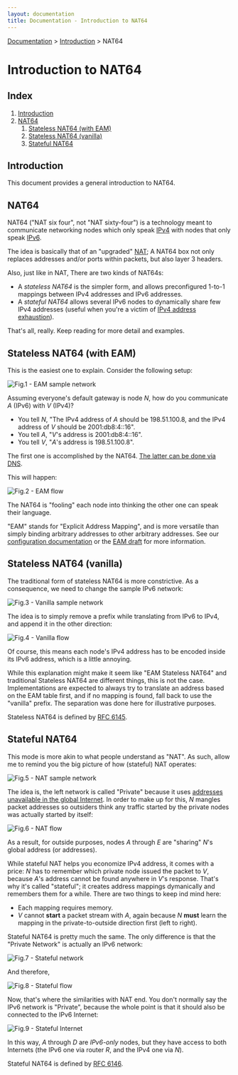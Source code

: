 ```yaml
---
layout: documentation
title: Documentation - Introduction to NAT64
---
```


[Documentation](doc-index.html) > [Introduction](doc-index.html#introduction) > NAT64

# Introduction to NAT64

## Index

1. [Introduction](#introduction)
2. [NAT64](#nat64)
   1. [Stateless NAT64 (with EAM)](#stateless-nat64-with-eam)
   2. [Stateless NAT64 (vanilla)](#stateless-nat64-vanilla)
   3. [Stateful NAT64](#stateful-nat64)

## Introduction

This document provides a general introduction to NAT64.

## NAT64

NAT64 ("NAT six four", not "NAT sixty-four") is a technology meant to communicate networking nodes which only speak [IPv4](http://en.wikipedia.org/wiki/IPv4) with nodes that only speak [IPv6](http://en.wikipedia.org/wiki/IPv6).

The idea is basically that of an "upgraded" [NAT](http://en.wikipedia.org/wiki/Network_address_translation); A NAT64 box not only replaces addresses and/or ports within packets, but also layer 3 headers.

Also, just like in NAT, There are two kinds of NAT64s:

- A _stateless NAT64_ is the simpler form, and allows preconfigured 1-to-1 mappings between IPv4 addresses and IPv6 addresses.
- A _stateful NAT64_ allows several IPv6 nodes to dynamically share few IPv4 addresses (useful when you're a victim of [IPv4 address exhaustion](http://en.wikipedia.org/wiki/IPv4_address_exhaustion)).

That's all, really. Keep reading for more detail and examples.

## Stateless NAT64 (with EAM)

This is the easiest one to explain. Consider the following setup:

![Fig.1 - EAM sample network](images/network/eam.svg)

Assuming everyone's default gateway is node _N_, how do you communicate _A_ (IPv6) with _V_ (IPv4)?

- You tell _N_, "The IPv4 address of _A_ should be 198.51.100.8, and the IPv4 address of _V_ should be 2001:db8:4::16".
- You tell _A_, "_V_'s address is 2001:db8:4::16".
- You tell _V_, "_A_'s address is 198.51.100.8".

The first one is accomplished by the NAT64. [The latter can be done via DNS](op-dns64.html).

This will happen:

![Fig.2 - EAM flow](images/flow/eam.svg)

The NAT64 is "fooling" each node into thinking the other one can speak their language.

"EAM" stands for "Explicit Address Mapping", and is more versatile than simply binding arbitrary addresses to other arbitrary addresses. See our [configuration documentation](usr-flags-eamt.html) or the [EAM draft](https://tools.ietf.org/html/draft-anderson-v6ops-siit-eam-02) for more information.

## Stateless NAT64 (vanilla)

The traditional form of stateless NAT64 is more constrictive. As a consequence, we need to change the sample IPv6 network:

![Fig.3 - Vanilla sample network](images/network/vanilla.svg)

The idea is to simply remove a prefix while translating from IPv6 to IPv4, and append it in the other direction:

![Fig.4 - Vanilla flow](images/flow/vanilla.svg)

Of course, this means each node's IPv4 address has to be encoded inside its IPv6 address, which is a little annoying.

While this explanation might make it seem like "EAM Stateless NAT64" and traditional Stateless NAT64 are different things, this is not the case. Implementations are expected to always try to translate an address based on the EAM table first, and if no mapping is found, fall back to use the "vanilla" prefix. The separation was done here for illustrative purposes.

Stateless NAT64 is defined by <a href="http://tools.ietf.org/html/rfc6145" target="_blank">RFC 6145</a>.

## Stateful NAT64

This mode is more akin to what people understand as "NAT". As such, allow me to remind you the big picture of how (stateful) NAT operates:

![Fig.5 - NAT sample network](images/network/nat.svg)

The idea is, the left network is called "Private" because it uses [addresses unavailable in the global Internet](http://en.wikipedia.org/wiki/Private_network). In order to make up for this, _N_ mangles packet addresses so outsiders think any traffic started by the private nodes was actually started by itself:

![Fig.6 - NAT flow](images/flow/nat.svg)

As a result, for outside purposes, nodes _A_ through _E_ are "sharing" _N_'s global address (or addresses).

While stateful NAT helps you economize IPv4 address, it comes with a price: _N_ has to remember which private node issued the packet to _V_, because _A_'s address cannot be found anywhere in _V_'s response. That's why it's called "stateful"; it creates address mappings dymanically and remembers them for a while. There are two things to keep ind mind here:

- Each mapping requires memory.
- _V_ cannot **start** a packet stream with _A_, again because _N_ **must** learn the mapping in the private-to-outside direction first (left to right).

Stateful NAT64 is pretty much the same. The only difference is that the "Private Network" is actually an IPv6 network:

![Fig.7 - Stateful network](images/network/stateful.svg)

And therefore,

![Fig.8 - Stateful flow](images/flow/stateful.svg)

Now, that's where the similarities with NAT end. You don't normally say the IPv6 network is "Private", because the whole point is that it should also be connected to the IPv6 Internet:

![Fig.9 - Stateful Internet](images/network/full.svg)

In this way, _A_ through _D_ are _IPv6-only_ nodes, but they have access to both Internets (the IPv6 one via router _R_, and the IPv4 one via _N_).

Stateful NAT64 is defined by <a href="http://tools.ietf.org/html/rfc6146" target="_blank">RFC 6146</a>.


